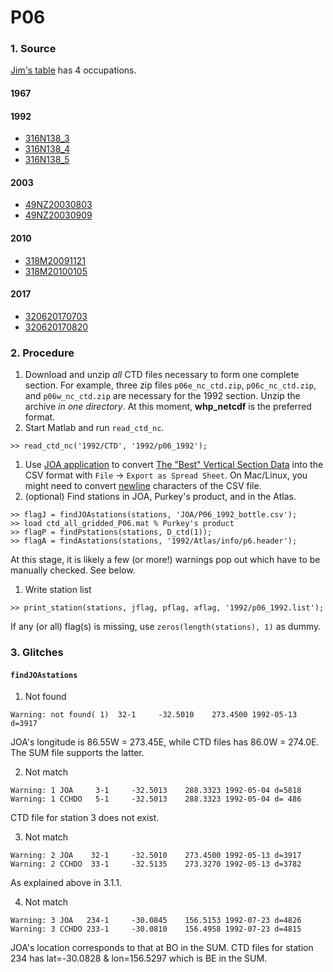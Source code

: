 # P06
### 1. Source
[Jim's table](https://github.com/kkats/WOCE-GO-SHIP-clean-sections/blob/master/Data%20Project%20Section%20List.xlsx) has 4 occupations.
#### 1967
#### 1992
+ [316N138_3](https://cchdo.ucsd.edu/cruise/316N138_3)
+ [316N138_4](https://cchdo.ucsd.edu/cruise/316N138_4)
+ [316N138_5](https://cchdo.ucsd.edu/cruise/316N138_5)

#### 2003
+ [49NZ20030803](https://cchdo.ucsd.edu/cruise/49NZ20030803)
+ [49NZ20030909](https://cchdo.ucsd.edu/cruise/49NZ20030909)

#### 2010
+ [318M20091121](https://cchdo.ucsd.edu/cruise/318M20091121)
+ [318M20100105](https://cchdo.ucsd.edu/cruise/318M20100105)

#### 2017
+ [320620170703](https://cchdo.ucsd.edu/cruise/320620170703)
+ [320620170820](https://cchdo.ucsd.edu/cruise/320620170820)

### 2. Procedure
1. Download and unzip *all* CTD files necessary to form one complete section. For example, three zip files `p06e_nc_ctd.zip`, `p06c_nc_ctd.zip`, and `p06w_nc_ctd.zip` are necessary for the 1992 section. Unzip the archive *in one directory*. At this moment, **whp_netcdf** is the preferred format.
1. Start Matlab and run `read_ctd_nc`.
~~~
>> read_ctd_nc('1992/CTD', '1992/p06_1992');
~~~
1. Use [JOA application](http://joa.ucsd.edu/joa) to convert  [The "Best" Vertical Section Data](http://joa.ucsd.edu/data/best.html) into the CSV format with `File` → `Export as Spread Sheet`. On Mac/Linux, you might need to convert [newline](https://en.wikipedia.org/wiki/Newline) characters of the CSV file.
1. (optional) Find stations in JOA, Purkey's product, and in the Atlas.
~~~
>> flagJ = findJOAstations(stations, 'JOA/P06_1992_bottle.csv');
>> load ctd_all_gridded_P06.mat % Purkey's product
>> flagP = findPstations(stations, D_ctd(1));
>> flagA = findAstations(stations, '1992/Atlas/info/p6.header');
~~~
At this stage, it is likely a few (or more!) warnings pop out which have to be manually checked. See below.

1. Write station list
~~~
>> print_station(stations, jflag, pflag, aflag, '1992/p06_1992.list');
~~~
If any (or all) flag(s) is missing, use `zeros(length(stations), 1)` as dummy.

### 3. Glitches
#### `findJOAstations`
1. Not found
~~~
Warning: not found( 1)  32-1     -32.5010    273.4500 1992-05-13 d=3917
~~~
JOA's longitude is 86.55W = 273.45E, while CTD files has 86.0W = 274.0E. The SUM file supports the latter.

2. Not match
~~~
Warning: 1 JOA     3-1     -32.5013    288.3323 1992-05-04 d=5818
Warning: 1 CCHDO   5-1     -32.5013    288.3323 1992-05-04 d= 486
~~~
CTD file for station 3 does not exist.

3. Not match
~~~
Warning: 2 JOA    32-1     -32.5010    273.4500 1992-05-13 d=3917
Warning: 2 CCHDO  33-1     -32.5135    273.3270 1992-05-13 d=3782
~~~
As explained above in 3.1.1.

4. Not match
~~~
Warning: 3 JOA   234-1     -30.0845    156.5153 1992-07-23 d=4826
Warning: 3 CCHDO 233-1     -30.0810    156.4958 1992-07-23 d=4815
~~~
JOA's location corresponds to that at BO in the SUM. CTD files for station 234 has lat=-30.0828 & lon=156.5297 which is BE in the SUM.
